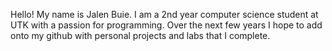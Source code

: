 Hello! My name is Jalen Buie. I am a 2nd year computer science student at UTK with a passion for programming.
Over the next few years I hope to add onto my github with personal projects and labs that I complete.
